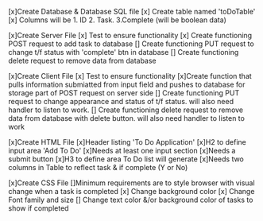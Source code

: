 [x]Create Database & Database SQL file
    [x] Create table named 'toDoTable'
        [x] Columns will be 1. ID 2. Task. 3.Complete (will be boolean data)

[x]Create Server File
    [x] Test to ensure functionality
    [x] Create functioning POST request to add task to database
    [] Create functioning PUT request to change t/f status with 'complete' btn in database
    [] Create functioning delete request to remove data from database

[x]Create Client File
    [x] Test to ensure functionality
    [x]Create function that pulls information submiatted from input field and pushes to database for storage part of POST request on server side
    [] Create functioning PUT request to change appearance and status of t/f status. will also need handler to listen to work.
    [] Create functioning delete request to remove data from database with delete button. will also need handler to listen to work

[x]Create HTML File
    [x]Header listing 'To Do Application'
    [x]H2 to define input area 'Add To Do'
    [x]Needs at least one input section
    [x]Needs a submit button
    [x]H3 to define area To Do list will generate
    [x]Needs two columns in Table to reflect task & if complete (Y or No)

[x]Create CSS File
    []Minimum requirements are to style browser with visual change when a task is completed
    [x] Change background color
    [x] Change Font family and size
    [] Change text color &/or background color of tasks to show if completed